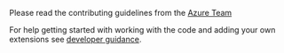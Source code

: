 Please read the contributing guidelines from the [Azure Team](http://azure.github.io/guidelines.html "Azure Team")

For help getting started with working with the code and adding your own extensions see [developer guidance](docs/developer-guidance.md).
